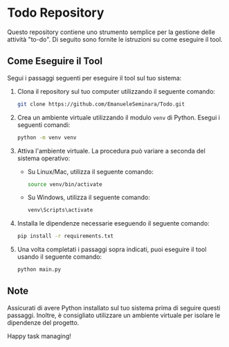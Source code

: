 # Todo Repository

Questo repository contiene uno strumento semplice per la gestione delle attività "to-do". Di seguito sono fornite le istruzioni su come eseguire il tool.

## Come Eseguire il Tool

Segui i passaggi seguenti per eseguire il tool sul tuo sistema:

1. Clona il repository sul tuo computer utilizzando il seguente comando:

    ```bash
    git clone https://github.com/EmanueleSeminara/Todo.git
    ```

2. Crea un ambiente virtuale utilizzando il modulo `venv` di Python. Esegui i seguenti comandi:

    ```bash
    python -m venv venv
    ```

3. Attiva l'ambiente virtuale. La procedura può variare a seconda del sistema operativo:

   - Su Linux/Mac, utilizza il seguente comando:

     ```bash
     source venv/bin/activate
     ```

   - Su Windows, utilizza il seguente comando:

     ```bash
     venv\Scripts\activate
     ```

4. Installa le dipendenze necessarie eseguendo il seguente comando:

    ```bash
    pip install -r requirements.txt
    ```

5. Una volta completati i passaggi sopra indicati, puoi eseguire il tool usando il seguente comando:

    ```bash
    python main.py
    ```

## Note

Assicurati di avere Python installato sul tuo sistema prima di seguire questi passaggi. Inoltre, è consigliato utilizzare un ambiente virtuale per isolare le dipendenze del progetto.

Happy task managing!
